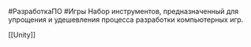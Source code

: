 #РазработкаПО #Игры
Набор инструментов, предназначенный для упрощения и удешевления процесса разработки компьютерных игр.

[[Unity]]